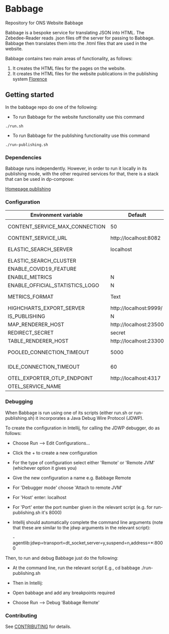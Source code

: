 # Babbage

Repository for ONS Website Babbage

Babbage is a bespoke service for translating JSON into HTML. The Zebedee-Reader reads .json files off the server for passing to Babbage. Babbage then translates them into the .html files that are used in the website.

Babbage contains two main areas of functionality, as follows:

1. It creates the HTML files for the pages on the website.
2. It creates the HTML files for the website publications in the publishing system [Florence](https://github.com/ONSdigital/florence)

## Getting started

In the babbage repo do one of the following:

* To run Babbage for the website functionality use this command

```shell script
./run.sh
```

* To run Babbage for the publishing functionality use this command

```shell script
./run-publishing.sh
```

### Dependencies

Babbage runs independently. However, in order to run it locally in its publishing mode, with the other required services for that, there is a stack that can be used in dp-compose:

[Homepage publishing](https://github.com/ONSdigital/dp-compose/tree/main/v2/stacks#homepage-publishing)

### Configuration

| Environment variable             | Default                | Description                                                                                                       |
|----------------------------------|------------------------|-------------------------------------------------------------------------------------------------------------------|
| CONTENT_SERVICE_MAX_CONNECTION   | 50                     | The maximum number of connections Babbage can make to the content service                                         |
| CONTENT_SERVICE_URL              | http://localhost:8082  | The URL to the content service (zebedee)                                                                          |
| ELASTIC_SEARCH_SERVER            | localhost              | The elastic search host and port (The http:// scheme prefix is added programmatically)                            |
| ELASTIC_SEARCH_CLUSTER           |                        | The elastic search cluster                                                                                        |
| ENABLE_COVID19_FEATURE           |                        | Switch to use (or not) the covid feature                                                                          |
| ENABLE_METRICS                   | N                      | Switch to collect (or not) metrics about cache expiry times                                                       |
| ENABLE_OFFICIAL_STATISTICS_LOGO  | N                      | Switch to use official statistics logo                                                                            |
| METRICS_FORMAT                   | Text                   | Available options are Text or Open documented here <https://prometheus.io/docs/instrumenting/exposition_formats/> |
| HIGHCHARTS_EXPORT_SERVER         | http://localhost:9999/ | The URL to the highcharts export server                                                                           |
| IS_PUBLISHING                    | N                      | Switch to use (or not) the publishing functionality                                                               |
| MAP_RENDERER_HOST                | http://localhost:23500 | The URL to the map renderer                                                                                       |
| REDIRECT_SECRET                  | secret                 | The code for the redirect                                                                                         |
| TABLE_RENDERER_HOST              | http://localhost:23300 | The URL to the table renderer                                                                                     |
| POOLED_CONNECTION_TIMEOUT        | 5000                   | The number of milliseconds to wait before closing expired connections                                             |
| IDLE_CONNECTION_TIMEOUT          | 60                     | The number of seconds to wait before closing idle connections                                                     |
| OTEL_EXPORTER_OTLP_ENDPOINT      | http://localhost:4317  | URL for OpenTelemetry endpoint                                                                                    |
| OTEL_SERVICE_NAME                |                        | Service name to report to telemetry tools                                                                         |


### Debugging

When Babbage is run using one of its scripts (either run.sh or run-publishing.sh) it incorporates a Java Debug Wire Protocol (JDWP).

To create the configuration in Intellij, for calling the JDWP debugger, do as follows:

- Choose Run --> Edit Configurations...
- Click the + to create a new configuration
- For the type of configuration select either 'Remote' or 'Remote JVM' (whichever option it gives you)
- Give the new configuration a name e.g. Babbage Remote
- For 'Debugger mode' choose 'Attach to remote JVM'
- For 'Host' enter: localhost
- For 'Port' enter the port number given in the relevant script (e.g. for run-publishing.sh it's 8000)
- Intellij should automatically complete the command line arguments (note that these are similar to the jdwp arguments in the relevant script):

  -agentlib:jdwp=transport=dt_socket,server=y,suspend=n,address=*:8000

Then, to run and debug Babbage just do the following:

- At the command line, run the relevant script E.g.,
cd babbage
./run-publishing.sh

- Then in Intellij:
- Open babbage and add any breakpoints required
- Choose Run --> Debug 'Babbage Remote'

### Contributing

See [CONTRIBUTING](CONTRIBUTING.md) for details.
